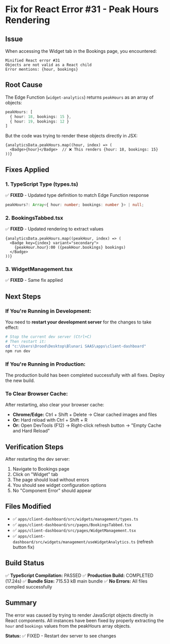 # Fix for React Error #31 - Peak Hours Rendering

## Issue
When accessing the Widget tab in the Bookings page, you encountered:
```
Minified React error #31
Objects are not valid as a React child
Error mentions: {hour, bookings}
```

## Root Cause
The Edge Function (`widget-analytics`) returns `peakHours` as an array of objects:
```typescript
peakHours: [
  { hour: 18, bookings: 15 },
  { hour: 19, bookings: 12 }
]
```

But the code was trying to render these objects directly in JSX:
```tsx
{analyticsData.peakHours.map((hour, index) => (
  <Badge>{hour}</Badge>  // ❌ This renders {hour: 18, bookings: 15}
))}
```

## Fixes Applied

### 1. TypeScript Type (types.ts)
✅ **FIXED** - Updated type definition to match Edge Function response
```typescript
peakHours?: Array<{ hour: number; bookings: number }> | null;
```

### 2. BookingsTabbed.tsx 
✅ **FIXED** - Updated rendering to extract values
```tsx
{analyticsData.peakHours.map((peakHour, index) => (
  <Badge key={index} variant="secondary">
    {peakHour.hour}:00 ({peakHour.bookings} bookings)
  </Badge>
))}
```

### 3. WidgetManagement.tsx
✅ **FIXED** - Same fix applied

## Next Steps

### If You're Running in Development:
You need to **restart your development server** for the changes to take effect:

```powershell
# Stop the current dev server (Ctrl+C)
# Then restart it:
cd "c:\Users\Drood\Desktop\Blunari SAAS\apps\client-dashboard"
npm run dev
```

### If You're Running in Production:
The production build has been completed successfully with all fixes. Deploy the new build.

### To Clear Browser Cache:
After restarting, also clear your browser cache:
- **Chrome/Edge:** Ctrl + Shift + Delete → Clear cached images and files
- **Or:** Hard reload with Ctrl + Shift + R
- **Or:** Open DevTools (F12) → Right-click refresh button → "Empty Cache and Hard Reload"

## Verification Steps

After restarting the dev server:

1. Navigate to Bookings page
2. Click on "Widget" tab
3. The page should load without errors
4. You should see widget configuration options
5. No "Component Error" should appear

## Files Modified

- ✅ `apps/client-dashboard/src/widgets/management/types.ts`
- ✅ `apps/client-dashboard/src/pages/BookingsTabbed.tsx`
- ✅ `apps/client-dashboard/src/pages/WidgetManagement.tsx`
- ✅ `apps/client-dashboard/src/widgets/management/useWidgetAnalytics.ts` (refresh button fix)

## Build Status

✅ **TypeScript Compilation:** PASSED
✅ **Production Build:** COMPLETED (17.24s)
✅ **Bundle Size:** 715.53 kB main bundle
✅ **No Errors:** All files compiled successfully

## Summary

The error was caused by trying to render JavaScript objects directly in React components. All instances have been fixed by properly extracting the `hour` and `bookings` values from the peakHours array objects.

**Status:** ✅ FIXED - Restart dev server to see changes
